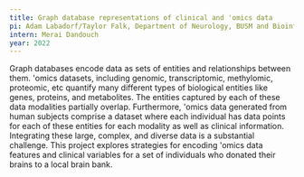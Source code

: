 ```yaml
---
title: Graph database representations of clinical and 'omics data
pi: Adam Labadorf/Taylor Falk, Department of Neurology, BUSM and Bioinformatics Program
intern: Merai Dandouch
year: 2022
---
```


Graph databases encode data as sets of entities and relationships between them. 'omics datasets, including
genomic, transcriptomic, methylomic, proteomic, etc quantify many different types of biological entities like genes,
proteins, and metabolites. The entities captured by each of these data modalities partially overlap. Furthermore, 'omics
data generated from human subjects comprise a dataset where each individual has data points for each of these entities
for each modality as well as clinical information. Integrating these large, complex, and diverse data is a substantial
challenge. This project explores strategies for encoding 'omics data features and clinical variables for a set of
individuals who donated their brains to a local brain bank.